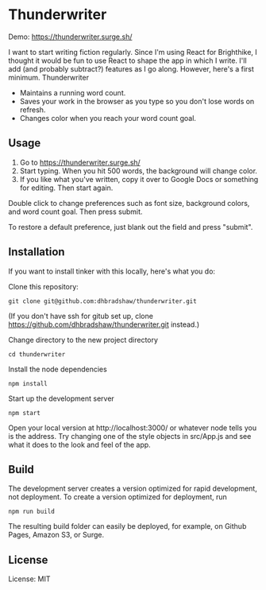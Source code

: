 # Thunderwriter

Demo: https://thunderwriter.surge.sh/

I want to start writing fiction regularly.  Since I'm using React for
Brighthike, I thought it would be fun to use React to shape the app in which I
write.  I'll add (and probably subtract?) features as I go along.  However,
here's a first minimum.  Thunderwriter

* Maintains a running word count.
* Saves your work in the browser as you type so you don't lose words on refresh.
* Changes color when you reach your word count goal.

## Usage

1.  Go to https://thunderwriter.surge.sh/
2.  Start typing.  When you hit 500 words, the background will change color.
3.  If you like what you've written, copy it over to Google Docs or something for editing.  Then start again.

Double click to change preferences such as font size, background colors, and word count goal.  Then press submit.

To restore a default preference, just blank out the field and press "submit".

## Installation

If you want to install tinker with this locally, here's what you do:

Clone this repository:

    git clone git@github.com:dhbradshaw/thunderwriter.git
    
(If you don't have ssh for gitub set up, clone https://github.com/dhbradshaw/thunderwriter.git instead.)

Change directory to the new project directory

    cd thunderwriter

Install the node dependencies

    npm install

Start up the development server

    npm start

Open your local version at http://localhost:3000/ or whatever node tells you is the address.  Try changing one of the style objects in src/App.js and see what it does to the look and feel of the app.

## Build

The development server creates a version optimized for rapid development, not deployment.  To create a version optimized for deployment, run

    npm run build

The resulting build folder can easily be deployed, for example, on Github Pages, Amazon S3, or Surge.

## License
License: MIT
